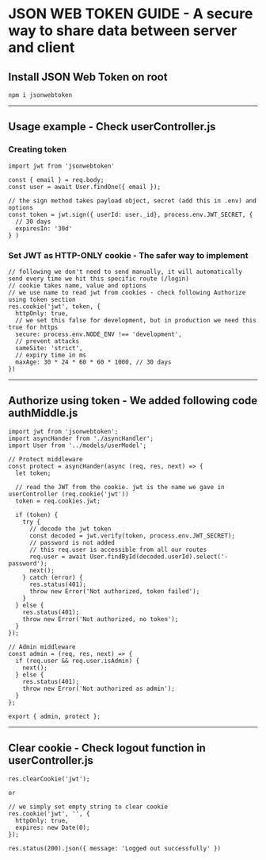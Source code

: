 # JSON WEB TOKEN GUIDE - A secure way to share data between server and client

## Install JSON Web Token on root
`npm i jsonwebtoken`

---

## Usage example - Check userController.js

### Creating token
```
import jwt from 'jsonwebtoken'

const { email } = req.body;
const user = await User.findOne({ email });

// the sign method takes payload object, secret (add this in .env) and options
const token = jwt.sign({ userId: user._id}, process.env.JWT_SECRET, {
  // 30 days
  expiresIn: '30d'
} )
```

### Set JWT as HTTP-ONLY cookie - The safer way to implement
```
// following we don't need to send manually, it will automatically send every time we hit this specific route (/login)
// cookie takes name, value and options
// we use name to read jwt from cookies - check following Authorize using token section
res.cookie('jwt', token, {
  httpOnly: true,
  // we set this false for development, but in production we need this true for https
  secure: process.env.NODE_ENV !== 'development',
  // prevent attacks
  sameSite: 'strict',
  // expiry time in ms
  maxAge: 30 * 24 * 60 * 60 * 1000, // 30 days
})
```

---

## Authorize using token - We added following code authMiddle.js
```
import jwt from 'jsonwebtoken';
import asyncHander from './asyncHandler';
import User from '../models/userModel';

// Protect middleware
const protect = asyncHander(async (req, res, next) => {
  let token;

  // read the JWT from the cookie. jwt is the name we gave in userController (req.cookie('jwt'))
  token = req.cookies.jwt;

  if (token) {
    try {
      // decode the jwt token
      const decoded = jwt.verify(token, process.env.JWT_SECRET);
      // password is not added
      // this req.user is accessible from all our routes
      req.user = await User.findById(decoded.userId).select('-password');
      next();
    } catch (error) {
      res.status(401);
      throw new Error('Not authorized, token failed');
    }
  } else {
    res.status(401);
    throw new Error('Not authorized, no token');
  }
});

// Admin middleware
const admin = (req, res, next) => {
  if (req.user && req.user.isAdmin) {
    next();
  } else {
    res.status(401);
    throw new Error('Not authorized as admin');
  }
};

export { admin, protect };
```

---

## Clear cookie - Check logout function in userController.js

```
res.clearCookie('jwt');

or

// we simply set empty string to clear cookie
res.cookie('jwt', '', {
  httpOnly: true,
  expires: new Date(0);
});

res.status(200).json({ message: 'Logged out successfully' })
```